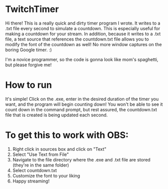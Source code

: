 # TwitchTimer

Hi there! This is a really quick and dirty timer program I wrote. It writes to a .txt file every second to simulate a countdown. This is especially useful for making a countdown for your stream. In addition, because it writes to a .txt file, a text source that references the countdown.txt file allows you to modify the font of the countdown as well! No more window captures on the boring Google timer. :)

I'm a novice programmer, so the code is gonna look like mom's spaghetti, but please forgive me!

# How to run

It's simple! Click on the .exe, enter in the desired duration of the timer you want, and the program will begin counting down! You won't be able to see it count down in the command prompt, but rest assured, the countdown.txt file that is created is being updated each second.

# To get this to work with OBS:

1) Right click in sources box and click on "Text"
2) Select "Use Text from File"
3) Navigate to the file directory where the .exe and .txt file are stored (they're in the same folder)
4) Select countdown.txt
5) Customize the font to your liking
6) Happy streaming!
